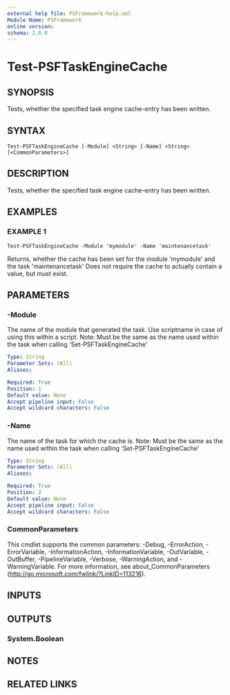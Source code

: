 ```yaml
---
external help file: PSFramework-help.xml
Module Name: PSFramework
online version:
schema: 2.0.0
---
```


# Test-PSFTaskEngineCache

## SYNOPSIS
Tests, whether the specified task engine cache-entry has been written.

## SYNTAX

```
Test-PSFTaskEngineCache [-Module] <String> [-Name] <String> [<CommonParameters>]
```

## DESCRIPTION
Tests, whether the specified task engine cache-entry has been written.

## EXAMPLES

### EXAMPLE 1
```
Test-PSFTaskEngineCache -Module 'mymodule' -Name 'maintenancetask'
```

Returns, whether the cache has been set for the module 'mymodule' and the task 'maintenancetask'
Does not require the cache to actually contain a value, but must exist.

## PARAMETERS

### -Module
The name of the module that generated the task.
Use scriptname in case of using this within a script.
Note: Must be the same as the name used within the task when calling 'Set-PSFTaskEngineCache'

```yaml
Type: String
Parameter Sets: (All)
Aliases:

Required: True
Position: 1
Default value: None
Accept pipeline input: False
Accept wildcard characters: False
```

### -Name
The name of the task for which the cache is.
Note: Must be the same as the name used within the task when calling 'Set-PSFTaskEngineCache'

```yaml
Type: String
Parameter Sets: (All)
Aliases:

Required: True
Position: 2
Default value: None
Accept pipeline input: False
Accept wildcard characters: False
```

### CommonParameters
This cmdlet supports the common parameters: -Debug, -ErrorAction, -ErrorVariable, -InformationAction, -InformationVariable, -OutVariable, -OutBuffer, -PipelineVariable, -Verbose, -WarningAction, and -WarningVariable.
For more information, see about_CommonParameters (http://go.microsoft.com/fwlink/?LinkID=113216).

## INPUTS

## OUTPUTS

### System.Boolean

## NOTES

## RELATED LINKS
